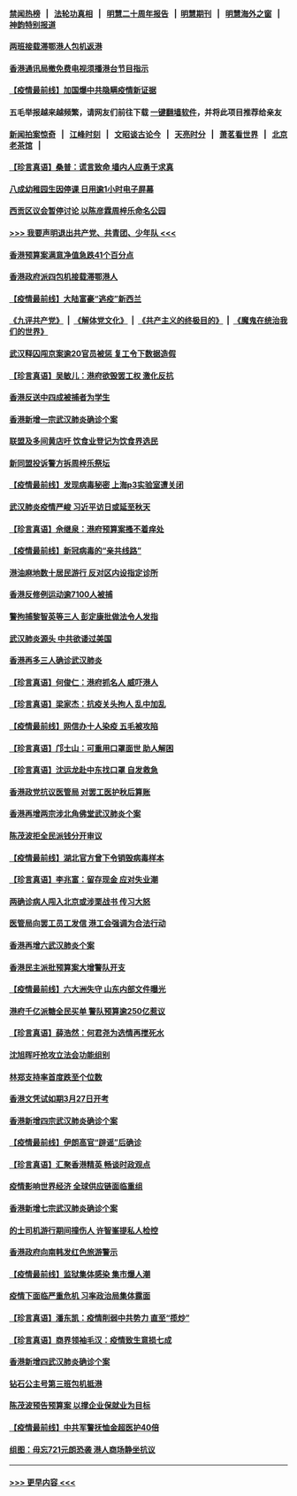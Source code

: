 #### [禁闻热榜](热点新闻.md?=0)  &nbsp;&nbsp;|&nbsp;&nbsp; [法轮功真相](https://github.com/gfw-breaker/truth/blob/master/README.md?=0) &nbsp;&nbsp;|&nbsp;&nbsp; [明慧二十周年报告](https://github.com/gfw-breaker/mh-reports/blob/master/README.md?=0) &nbsp;&nbsp;|&nbsp;&nbsp;[明慧期刊](https://github.com/gfw-breaker/mh-qikan) &nbsp;&nbsp;|&nbsp;&nbsp; [明慧海外之窗](https://github.com/gfw-breaker/mh-news/blob/master/README.md?=0) &nbsp;&nbsp;|&nbsp;&nbsp; [神韵特别报道](https://github.com/gfw-breaker/mh-news/blob/master/shenyun.md?=0)
#### [两班接载滞鄂港人包机返港](../pages/nsc415/n11915855.md?t=03060631) 
#### [香港通讯局撤免费电视须播港台节目指示](../pages/nsc415/n11915831.md?t=03060631) 
#### [【疫情最前线】加国爆中共隐瞒疫情新证据](../pages/nsc415/n11915482.md?t=03060631) 
#### 五毛举报越来越频繁，请网友们前往下载 [一键翻墙软件](https://github.com/gfw-breaker/ssr-accounts)，并将此项目推荐给亲友
#### [新闻拍案惊奇](https://github.com/gfw-breaker/banned-news/blob/master/pages/link4.md) &nbsp;&nbsp;|&nbsp;&nbsp; [江峰时刻](https://github.com/gfw-breaker/banned-news/blob/master/pages/link4.md) &nbsp;&nbsp;|&nbsp;&nbsp; [文昭谈古论今](https://github.com/gfw-breaker/banned-news/blob/master/pages/link4.md) &nbsp;&nbsp;|&nbsp;&nbsp; [天亮时分](https://github.com/gfw-breaker/banned-news/blob/master/pages/link4.md) &nbsp;&nbsp;|&nbsp;&nbsp; [萧茗看世界](https://github.com/gfw-breaker/banned-news/blob/master/pages/link4.md) &nbsp;&nbsp;|&nbsp;&nbsp; [北京老茶馆](https://github.com/gfw-breaker/banned-news/blob/master/pages/link4.md) &nbsp;&nbsp;|&nbsp;&nbsp; 
#### [【珍言真语】桑普：谎言致命 墙内人应勇于求真](../pages/nsc415/n11915169.md?t=03060631) 
#### [八成幼稚园生因停课 日用逾1小时电子屏幕](../pages/nsc415/n11913263.md?t=03060631) 
#### [西贡区议会暂停讨论 以陈彦霖周梓乐命名公园](../pages/nsc415/n11913248.md?t=03060631) 
#### [>>> 我要声明退出共产党、共青团、少年队 <<<](https://github.com/begood0513/goodnews/blob/master/quit/letter.md) 
#### [香港预算案满意净值急跌41个百分点](../pages/nsc415/n11913236.md?t=03060631) 
#### [香港政府派四包机接载滞鄂港人](../pages/nsc415/n11913211.md?t=03060631) 
#### [【疫情最前线】大陆富豪“逃疫”新西兰](../pages/nsc415/n11913160.md?t=03060631) 
#### [《九评共产党》](https://github.com/begood0513/9ping.md/blob/master/README.md) &nbsp;|&nbsp; [《解体党文化》](../../../../jtdwh.md/blob/master/README.md)  &nbsp;|&nbsp; [《共产主义的终极目的》](../../../../gczydzjmd.md/blob/master/README.md) &nbsp;|&nbsp; [《魔鬼在统治我们的世界》](../../../../mgztzwmdsj.md/blob/master/README.md) 
#### [武汉释囚闯京案逾20官员被惩 复工令下数据造假](../pages/nsc415/n11912743.md?t=03060631) 
#### [【珍言真语】吴敏儿：港府欲毁罢工权 激化反抗](../pages/nsc415/n11912457.md?t=03060631) 
#### [香港反送中四成被捕者为学生](../pages/nsc415/n11910730.md?t=03060631) 
#### [香港新增一宗武汉肺炎确诊个案](../pages/nsc415/n11910724.md?t=03060631) 
#### [联盟及多间黄店吁 饮食业登记为饮食界选民](../pages/nsc415/n11910718.md?t=03060631) 
#### [新同盟投诉警方拆周梓乐祭坛](../pages/nsc415/n11910707.md?t=03060631) 
#### [【疫情最前线】发现病毒秘密 上海p3实验室遭关闭](../pages/nsc415/n11910640.md?t=03060631) 
#### [武汉肺炎疫情严峻 习近平访日或延至秋天](../pages/nsc415/n11910570.md?t=03060631) 
#### [【珍言真语】佘继泉：港府预算案搔不着痒处](../pages/nsc415/n11910011.md?t=03060631) 
#### [【疫情最前线】新冠病毒的“亲共线路”](../pages/nsc415/n11907734.md?t=03060631) 
#### [港油麻地数十居民游行 反对区内设指定诊所](../pages/nsc415/n11907900.md?t=03060631) 
#### [香港反修例运动逾7100人被捕](../pages/nsc415/n11907922.md?t=03060631) 
#### [警拘捕黎智英等三人 彭定康批做法令人发指](../pages/nsc415/n11907905.md?t=03060631) 
#### [武汉肺炎源头 中共欲诿过美国](../pages/nsc415/n11907665.md?t=03060631) 
#### [香港再多三人确诊武汉肺炎](../pages/nsc415/n11907846.md?t=03060631) 
#### [【珍言真语】何俊仁：港府抓名人 威吓港人](../pages/nsc415/n11907561.md?t=03060631) 
#### [【珍言真语】梁家杰：抗疫关头拘人 乱中加乱](../pages/nsc415/n11907444.md?t=03060631) 
#### [【疫情最前线】网信办十人染疫 五毛被攻陷](../pages/nsc415/n11903757.md?t=03060631) 
#### [【珍言真语】邝士山：可重用口罩面世 助人解困](../pages/nsc415/n11903875.md?t=03060631) 
#### [【珍言真语】沈运龙赴中东找口罩 自发救急](../pages/nsc415/n11903291.md?t=03060631) 
#### [香港政党抗议医管局 对罢工医护秋后算账](../pages/nsc415/n11901746.md?t=03060631) 
#### [香港再增两宗涉北角佛堂武汉肺炎个案](../pages/nsc415/n11901737.md?t=03060631) 
#### [陈茂波拒全民派钱分开审议](../pages/nsc415/n11901672.md?t=03060631) 
#### [【疫情最前线】湖北官方曾下令销毁病毒样本](../pages/nsc415/n11901518.md?t=03060631) 
#### [【珍言真语】李兆富：留存现金 应对失业潮](../pages/nsc415/n11901448.md?t=03060631) 
#### [两确诊病人闯入北京或涉栗战书 传习大怒](../pages/nsc415/n11901180.md?t=03060631) 
#### [医管局向罢工员工发信 港工会强调为合法行动](../pages/nsc415/n11898870.md?t=03060631) 
#### [香港再增六武汉肺炎个案](../pages/nsc415/n11898843.md?t=03060631) 
#### [香港民主派批预算案大增警队开支](../pages/nsc415/n11898813.md?t=03060631) 
#### [【疫情最前线】六大洲失守 山东内部文件曝光](../pages/nsc415/n11898455.md?t=03060631) 
#### [港府千亿派糖全民买单 警队预算逾250亿惹议](../pages/nsc415/n11898608.md?t=03060631) 
#### [【珍言真语】薛浩然：何君尧为选情再搅死水](../pages/nsc415/n11898269.md?t=03060631) 
#### [沈旭晖吁抢攻立法会功能组别](../pages/nsc415/n11896084.md?t=03060631) 
#### [林郑支持率首度跌至个位数](../pages/nsc415/n11896058.md?t=03060631) 
#### [香港文凭试如期3月27日开考](../pages/nsc415/n11896055.md?t=03060631) 
#### [香港新增四宗武汉肺炎确诊个案](../pages/nsc415/n11896040.md?t=03060631) 
#### [【疫情最前线】伊朗高官“辟谣”后确诊](../pages/nsc415/n11895902.md?t=03060631) 
#### [【珍言真语】汇聚香港精英 畅谈时政观点](../pages/nsc415/n11895733.md?t=03060631) 
#### [疫情影响世界经济 全球供应链面临重组](../pages/nsc415/n11895634.md?t=03060631) 
#### [香港新增七宗武汉肺炎确诊个案](../pages/nsc415/n11893498.md?t=03060631) 
#### [的士司机游行期间撞伤人 许智峯提私人检控](../pages/nsc415/n11893483.md?t=03060631) 
#### [香港政府向南韩发红色旅游警示](../pages/nsc415/n11893398.md?t=03060631) 
#### [【疫情最前线】监狱集体感染 集市爆人潮](../pages/nsc415/n11893181.md?t=03060631) 
#### [疫情下面临严重危机  习率政治局集体露面](../pages/nsc415/n11893305.md?t=03060631) 
#### [【珍言真语】潘东凯：疫情削弱中共势力 直至“揽炒”](../pages/nsc415/n11892866.md?t=03060631) 
#### [【珍言真语】商界领袖毛汉：疫情致生意损七成](../pages/nsc415/n11890348.md?t=03060631) 
#### [香港新增四武汉肺炎确诊个案](../pages/nsc415/n11890610.md?t=03060631) 
#### [钻石公主号第三班包机抵港](../pages/nsc415/n11890645.md?t=03060631) 
#### [陈茂波预告预算案 以撑企业保就业为目标](../pages/nsc415/n11890574.md?t=03060631) 
#### [【疫情最前线】中共军警抚恤金超医护40倍](../pages/nsc415/n11890458.md?t=03060631) 
#### [组图：毋忘721元朗恐袭 港人商场静坐抗议](../pages/nsc415/n11876882.md?t=03060631) 

----
#### [ >>> 更早内容 <<< ](../indexes/nsc415-earlier.md)
